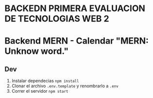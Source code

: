 # BACKEDN PRIMERA EVALUACION DE TECNOLOGIAS WEB 2
# Backend MERN - Calendar "MERN: Unknow word."

## Dev

1. Instalar dependecias `npm install`
2. Clonar el archivo `.env.template` y renombrarlo a `.env`
3. Correr el servidor `npm start`

